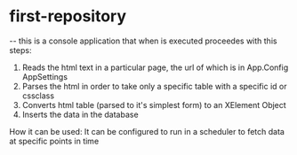# first-repository
-- this is a console application that when is executed proceedes with this steps:

1. Reads the html text in a particular page, the url of which is in App.Config AppSettings
2. Parses the html in order to take only a specific table with a specific id or cssclass
3. Converts html table (parsed to it's simplest form) to an XElement Object
4. Inserts the data in the database

How it can be used:
It can be configured to run in a scheduler to fetch data at specific points in time
